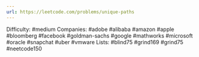 ```yaml
---
url: https://leetcode.com/problems/unique-paths
---
```


Difficulty: #medium
Companies: #adobe #alibaba #amazon #apple #bloomberg #facebook #goldman-sachs #google #mathworks #microsoft #oracle #snapchat #uber #vmware
Lists: #blind75 #grind169 #grind75 #neetcode150